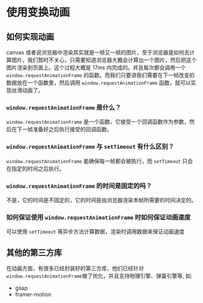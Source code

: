 # 使用变换动画

## 如何实现动画
canvas 或者说浏览器中渲染其实就是一帧又一帧的图片，至于浏览器是如何去计算图片，我们暂时不关心，只需要知道浏览器大概会计算出一个图片，然后把这个图片渲染到页面上。这个过程大概是 17ms 内完成的。并且每次都会调用一个 `window.requestAnimationFrame` 的函数。而我们只要讲我们需要在下一帧改变的数据放在一个函数里，然后调用 `window.requestAnimationFrame` 函数，就可以实现丝滑动画了。

### `window.requestAnimationFrame` 是什么？
`window.requestAnimationFrame` 是一个函数，它接受一个回调函数作为参数，然后在下一帧准备好之后执行接受的回调函数。

### `window.requestAnimationFrame` 与 `setTimeout` 有什么区别？
`window.requestAnimationFrame` 能确保每一帧都会被执行，而 `setTimeout` 只会在指定的时间之后执行。

### `window.requestAnimationFrame` 的时间是固定的吗？
不是，它的时间是不固定的，它的时间是由浏览器渲染本帧所需要的时间决定的。

### 如何保证使用 `window.requestAnimationFrame` 时如何保证动画速度
可以使用 `setTimeout` 等异步方法计算数据，渲染时调用数据来保证动画速度

## 其他的第三方库
在动画方面，有很多已经封装好的第三方库，他们已经针对 `window.requestAnimationFrame`做了优化，并且支持物理引擎、弹簧引擎等, 如:
- gsap
- framer-motion


